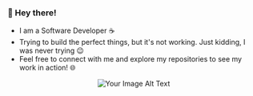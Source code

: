 <h3>👋 Hey there!</h3>

- I am a Software Developer ☕
- Trying to build the perfect things, but it's not working. Just kidding, I was never trying 😉
- Feel free to connect with me and explore my repositories to see my work in action! 🌐

<div align="center">
  <img src="https://user-images.githubusercontent.com/74038190/216122041-518ac897-8d92-4c6b-9b3f-ca01dcaf38ee.png" alt="Your Image Alt Text">
</div>
